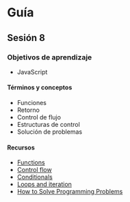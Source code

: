 # Guía
## Sesión 8
### Objetivos de aprendizaje
- JavaScript
#### Términos y conceptos
- Funciones
- Retorno
- Control de flujo
- Estructuras de control
- Solución de problemas
#### Recursos
- [Functions](https://developer.mozilla.org/en-US/docs/Web/JavaScript/Guide/Functions)
- [Control flow](https://developer.mozilla.org/en-US/docs/Glossary/Control_flow)
- [Conditionals](https://developer.mozilla.org/en-US/docs/Learn/JavaScript/Building_blocks/conditionals)
- [Loops and iteration](https://developer.mozilla.org/en-US/docs/Web/JavaScript/Guide/Loops_and_iteration)
- [How to Solve Programming Problems](https://simpleprogrammer.com/solving-problems-breaking-it-down/)
